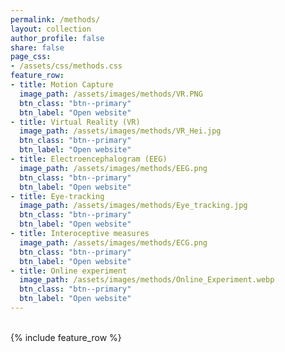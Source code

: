 ```yaml
---
permalink: /methods/
layout: collection
author_profile: false
share: false
page_css:
- /assets/css/methods.css
feature_row:
- title: Motion Capture
  image_path: /assets/images/methods/VR.PNG
  btn_class: "btn--primary"
  btn_label: "Open website"
- title: Virtual Reality (VR)
  image_path: /assets/images/methods/VR_Hei.jpg
  btn_class: "btn--primary"
  btn_label: "Open website"
- title: Electroencephalogram (EEG)
  image_path: /assets/images/methods/EEG.png
  btn_class: "btn--primary"
  btn_label: "Open website"
- title: Eye-tracking
  image_path: /assets/images/methods/Eye_tracking.jpg
  btn_class: "btn--primary"
  btn_label: "Open website"
- title: Interoceptive measures
  image_path: /assets/images/methods/ECG.png
  btn_class: "btn--primary"
  btn_label: "Open website"
- title: Online experiment
  image_path: /assets/images/methods/Online_Experiment.webp
  btn_class: "btn--primary"
  btn_label: "Open website"
---
```


<br />
<div class="grid__wrapper">
{% include feature_row %}
</div>



